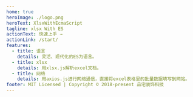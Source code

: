 ```yaml
---
home: true
heroImage: ./logo.png
heroText: XlsxWithEcmaScript
tagline: xlsx With ES
actionText: 快速上手 →
actionLink: /start/
features:
  - title: 语言
    details: 灵活、现代化的ES为语言。
  - title: xlsx
    details: 用xlsx.js解析excel文档。
  - title: 网络
    details: 用axios.js进行网络通信，直接将excel表格里的批量数据填写到网站。
footer: MIT Licensed | Copyright © 2018-present 品宅装饰科技
---
```

